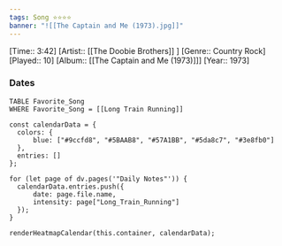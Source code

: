```yaml
---
tags: Song ⭐⭐⭐⭐ 
banner: "![[The Captain and Me (1973).jpg]]"
---
```

[Time:: 3:42]
[Artist:: [[The Doobie Brothers]] ]
[Genre:: Country Rock]
[Played:: 10]
[Album:: [[The Captain and Me (1973)]]]
[Year:: 1973]
### Dates
````dataview
TABLE Favorite_Song
WHERE Favorite_Song = [[Long Train Running]]
````
  ```dataviewjs
const calendarData = { 
	colors: { 
		blue: ["#9ccfd8", "#5BAAB8", "#57A1BB", "#5da8c7", "#3e8fb0"] 
	}, 
	entries: [] 
}; 

for (let page of dv.pages('"Daily Notes"')) { 
	calendarData.entries.push({ 
		date: page.file.name, 
		intensity: page["Long_Train_Running"]
	}); 
} 

renderHeatmapCalendar(this.container, calendarData);
```
